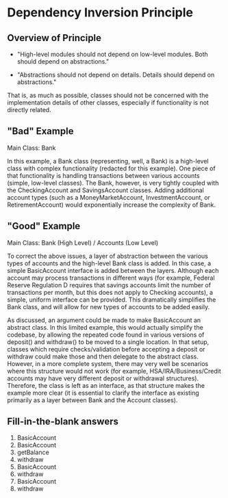 # Dependency Inversion Principle

## Overview of Principle

* "High-level modules should not depend on low-level modules. Both should depend on abstractions."

* "Abstractions should not depend on details. Details should depend on abstractions."

That is, as much as possible, classes should not be concerned with the implementation details of other classes, especially if functionality is not directly related.

## "Bad" Example
Main Class: Bank

In this example, a Bank class (representing, well, a Bank) is a high-level class with complex functionality (redacted for this example). One piece of that functionality is handling transactions between various accounts (simple, low-level classes). The Bank, however, is very tightly coupled with the CheckingAccount and SavingsAccount classes. Adding additional account types (such as a MoneyMarketAccount, InvestmentAccount, or RetirementAccount) would exponentially increase the complexity of Bank.

## "Good" Example
Main Class: Bank (High Level) / Accounts (Low Level)

To correct the above issues, a layer of abstraction between the various types of accounts and the high-level Bank class is added. In this case, a simple BasicAccount interface is added between the layers. Although each account may process transactions in different ways (for example, Federal Reserve Regulation D requires that savings accounts limit the number of transactions per month, but this does not apply to Checking accounts), a simple, uniform interface can be provided. This dramatically simplifies the Bank class, and will allow for new types of accounts to be added easily.

As discussed, an argument could be made to make BasicAccount an abstract class. In this limited example, this would actually simplify the codebase, by allowing the repeated code found in various versions of deposit() and withdraw() to be moved to a single location. In that setup, classes which require checks/validation before accepting a deposit or withdraw could make those and then delegate to the abstract class. However, in a more complete system, there may very well be scenarios where this structure would not work (for example, HSA/IRA/Business/Credit accounts may have very different deposit or withdrawal structures). Therefore, the class is left as an interface, as that structure makes the example more clear (it is essential to clarify the interface as existing primarily as a layer between Bank and the Account classes).

## Fill-in-the-blank answers

1. BasicAccount
2. BasicAccount
3. getBalance
4. withdraw
5. BasicAccount
6. withdraw
7. BasicAccount
8. withdraw 